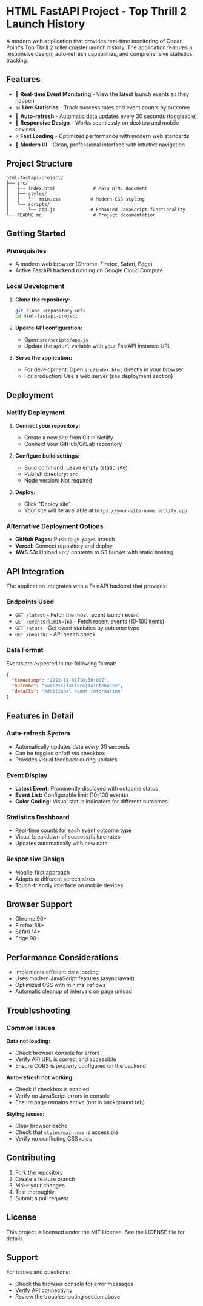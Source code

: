 # HTML FastAPI Project - Top Thrill 2 Launch History

A modern web application that provides real-time monitoring of Cedar Point's Top Thrill 2 roller coaster launch history. The application features a responsive design, auto-refresh capabilities, and comprehensive statistics tracking.

## Features

- 🎢 **Real-time Event Monitoring** - View the latest launch events as they happen
- 📊 **Live Statistics** - Track success rates and event counts by outcome
- 🔄 **Auto-refresh** - Automatic data updates every 30 seconds (toggleable)
- 📱 **Responsive Design** - Works seamlessly on desktop and mobile devices
- ⚡ **Fast Loading** - Optimized performance with modern web standards
- 🎨 **Modern UI** - Clean, professional interface with intuitive navigation

## Project Structure

```
html-fastapi-project/
├── src/
│   ├── index.html              # Main HTML document
│   ├── styles/
│   │   └── main.css           # Modern CSS styling
│   └── scripts/
│       └── app.js             # Enhanced JavaScript functionality
└── README.md                   # Project documentation
```

## Getting Started

### Prerequisites
- A modern web browser (Chrome, Firefox, Safari, Edge)
- Active FastAPI backend running on Google Cloud Compute

### Local Development

1. **Clone the repository:**
   ```bash
   git clone <repository-url>
   cd html-fastapi-project
   ```

2. **Update API configuration:**
   - Open `src/scripts/app.js`
   - Update the `apiUrl` variable with your FastAPI instance URL

3. **Serve the application:**
   - For development: Open `src/index.html` directly in your browser
   - For production: Use a web server (see deployment section)

## Deployment

### Netlify Deployment

1. **Connect your repository:**
   - Create a new site from Git in Netlify
   - Connect your GitHub/GitLab repository

2. **Configure build settings:**
   - Build command: Leave empty (static site)
   - Publish directory: `src`
   - Node version: Not required

3. **Deploy:**
   - Click "Deploy site"
   - Your site will be available at `https://your-site-name.netlify.app`

### Alternative Deployment Options

- **GitHub Pages:** Push to `gh-pages` branch
- **Vercel:** Connect repository and deploy
- **AWS S3:** Upload `src/` contents to S3 bucket with static hosting

## API Integration

The application integrates with a FastAPI backend that provides:

### Endpoints Used
- `GET /latest` - Fetch the most recent launch event
- `GET /events?limit={n}` - Fetch recent events (10-100 items)
- `GET /stats` - Get event statistics by outcome type
- `GET /healthz` - API health check

### Data Format
Events are expected in the following format:
```json
{
  "timestamp": "2023-12-01T10:30:00Z",
  "outcome": "success|failure|maintenance",
  "details": "Additional event information"
}
```

## Features in Detail

### Auto-refresh System
- Automatically updates data every 30 seconds
- Can be toggled on/off via checkbox
- Provides visual feedback during updates

### Event Display
- **Latest Event:** Prominently displayed with outcome status
- **Event List:** Configurable limit (10-100 events)
- **Color Coding:** Visual status indicators for different outcomes

### Statistics Dashboard
- Real-time counts for each event outcome type
- Visual breakdown of success/failure rates
- Updates automatically with new data

### Responsive Design
- Mobile-first approach
- Adapts to different screen sizes
- Touch-friendly interface on mobile devices

## Browser Support

- Chrome 90+
- Firefox 88+
- Safari 14+
- Edge 90+

## Performance Considerations

- Implements efficient data loading
- Uses modern JavaScript features (async/await)
- Optimized CSS with minimal reflows
- Automatic cleanup of intervals on page unload

## Troubleshooting

### Common Issues

**Data not loading:**
- Check browser console for errors
- Verify API URL is correct and accessible
- Ensure CORS is properly configured on the backend

**Auto-refresh not working:**
- Check if checkbox is enabled
- Verify no JavaScript errors in console
- Ensure page remains active (not in background tab)

**Styling issues:**
- Clear browser cache
- Check that `styles/main.css` is accessible
- Verify no conflicting CSS rules

## Contributing

1. Fork the repository
2. Create a feature branch
3. Make your changes
4. Test thoroughly
5. Submit a pull request

## License

This project is licensed under the MIT License. See the LICENSE file for details.

## Support

For issues and questions:
- Check the browser console for error messages
- Verify API connectivity
- Review the troubleshooting section above